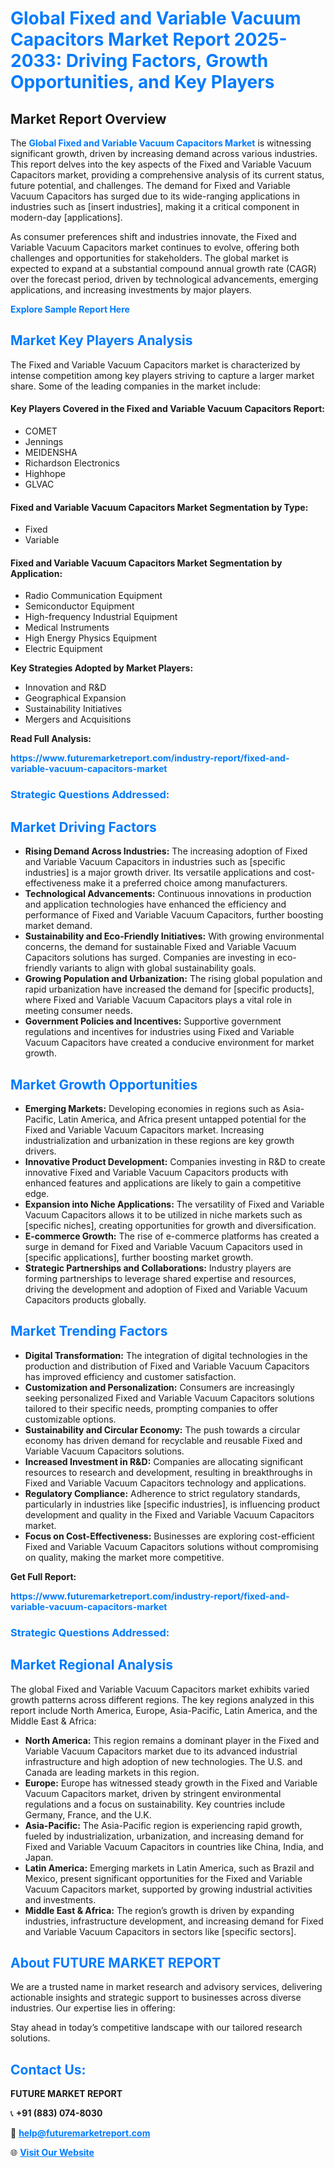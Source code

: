<h1 style="color: #007BFF;">Global Fixed and Variable Vacuum Capacitors Market Report 2025-2033: Driving Factors, Growth Opportunities, and Key Players</h1>

<section id="overview">
<h2>Market Report Overview</h2>
<p>The <a href="https://www.futuremarketreport.com/industry-report/fixed-and-variable-vacuum-capacitors-market" style="color: #007BFF; text-decoration: none;"><strong>Global Fixed and Variable Vacuum Capacitors Market</strong></a> is witnessing significant growth, driven by increasing demand across various industries. This report delves into the key aspects of the Fixed and Variable Vacuum Capacitors market, providing a comprehensive analysis of its current status, future potential, and challenges. The demand for Fixed and Variable Vacuum Capacitors has surged due to its wide-ranging applications in industries such as [insert industries], making it a critical component in modern-day [applications].</p>
<p>As consumer preferences shift and industries innovate, the Fixed and Variable Vacuum Capacitors market continues to evolve, offering both challenges and opportunities for stakeholders. The global market is expected to expand at a substantial compound annual growth rate (CAGR) over the forecast period, driven by technological advancements, emerging applications, and increasing investments by major players.</p>
</section>

<section id="overview">
<p><a href="https://www.futuremarketreport.com/request-sample/reportId=42875" style="color: #007BFF; text-decoration: none;"><strong>Explore Sample Report Here</strong></a></p>
</section>

<section id="key-players">
<h2 style="color: #007BFF;">Market Key Players Analysis</h2>
<p>The Fixed and Variable Vacuum Capacitors market is characterized by intense competition among key players striving to capture a larger market share. Some of the leading companies in the market include:</p>
<h4>Key Players Covered in the Fixed and Variable Vacuum Capacitors Report:</h4>
<ul><li>COMET</li><li>Jennings</li><li>MEIDENSHA</li><li>Richardson Electronics</li><li>Highhope</li><li>GLVAC</li></ul>
<h4>Fixed and Variable Vacuum Capacitors Market Segmentation by Type:</h4>
<ul><li>Fixed</li><li>Variable</li></ul>

<h4>Fixed and Variable Vacuum Capacitors Market Segmentation by Application:</h4>
<ul><li>Radio Communication Equipment</li><li>Semiconductor Equipment</li><li>High-frequency Industrial Equipment</li><li>Medical Instruments</li><li>High Energy Physics Equipment</li><li>Electric Equipment</li></ul>
<p><strong>Key Strategies Adopted by Market Players:</strong></p>
<ul>
<li>Innovation and R&D</li>
<li>Geographical Expansion</li>
<li>Sustainability Initiatives</li>
<li>Mergers and Acquisitions</li>
</ul>
</section>

<section>
<p><strong>Read Full Analysis: </strong></p><a href="https://www.futuremarketreport.com/industry-report/fixed-and-variable-vacuum-capacitors-market" style="color: #007BFF; text-decoration: none;"><strong>https://www.futuremarketreport.com/industry-report/fixed-and-variable-vacuum-capacitors-market</strong></a>
<h3 style="color: #007BFF;">Strategic Questions Addressed:</h3>
</section>

<section id="driving-factors">
<h2 style="color: #007BFF;">Market Driving Factors</h2>
<ul>
<li><strong>Rising Demand Across Industries:</strong> The increasing adoption of Fixed and Variable Vacuum Capacitors in industries such as [specific industries] is a major growth driver. Its versatile applications and cost-effectiveness make it a preferred choice among manufacturers.</li>
<li><strong>Technological Advancements:</strong> Continuous innovations in production and application technologies have enhanced the efficiency and performance of Fixed and Variable Vacuum Capacitors, further boosting market demand.</li>
<li><strong>Sustainability and Eco-Friendly Initiatives:</strong> With growing environmental concerns, the demand for sustainable Fixed and Variable Vacuum Capacitors solutions has surged. Companies are investing in eco-friendly variants to align with global sustainability goals.</li>
<li><strong>Growing Population and Urbanization:</strong> The rising global population and rapid urbanization have increased the demand for [specific products], where Fixed and Variable Vacuum Capacitors plays a vital role in meeting consumer needs.</li>
<li><strong>Government Policies and Incentives:</strong> Supportive government regulations and incentives for industries using Fixed and Variable Vacuum Capacitors have created a conducive environment for market growth.</li>
</ul>
</section>

<section id="growth-opportunities">
<h2 style="color: #007BFF;">Market Growth Opportunities</h2>
<ul>
<li><strong>Emerging Markets:</strong> Developing economies in regions such as Asia-Pacific, Latin America, and Africa present untapped potential for the Fixed and Variable Vacuum Capacitors market. Increasing industrialization and urbanization in these regions are key growth drivers.</li>
<li><strong>Innovative Product Development:</strong> Companies investing in R&D to create innovative Fixed and Variable Vacuum Capacitors products with enhanced features and applications are likely to gain a competitive edge.</li>
<li><strong>Expansion into Niche Applications:</strong> The versatility of Fixed and Variable Vacuum Capacitors allows it to be utilized in niche markets such as [specific niches], creating opportunities for growth and diversification.</li>
<li><strong>E-commerce Growth:</strong> The rise of e-commerce platforms has created a surge in demand for Fixed and Variable Vacuum Capacitors used in [specific applications], further boosting market growth.</li>
<li><strong>Strategic Partnerships and Collaborations:</strong> Industry players are forming partnerships to leverage shared expertise and resources, driving the development and adoption of Fixed and Variable Vacuum Capacitors products globally.</li>
</ul>
</section>

<section id="trending-factors">
<h2 style="color: #007BFF;">Market Trending Factors</h2>
<ul>
<li><strong>Digital Transformation:</strong> The integration of digital technologies in the production and distribution of Fixed and Variable Vacuum Capacitors has improved efficiency and customer satisfaction.</li>
<li><strong>Customization and Personalization:</strong> Consumers are increasingly seeking personalized Fixed and Variable Vacuum Capacitors solutions tailored to their specific needs, prompting companies to offer customizable options.</li>
<li><strong>Sustainability and Circular Economy:</strong> The push towards a circular economy has driven demand for recyclable and reusable Fixed and Variable Vacuum Capacitors solutions.</li>
<li><strong>Increased Investment in R&D:</strong> Companies are allocating significant resources to research and development, resulting in breakthroughs in Fixed and Variable Vacuum Capacitors technology and applications.</li>
<li><strong>Regulatory Compliance:</strong> Adherence to strict regulatory standards, particularly in industries like [specific industries], is influencing product development and quality in the Fixed and Variable Vacuum Capacitors market.</li>
<li><strong>Focus on Cost-Effectiveness:</strong> Businesses are exploring cost-efficient Fixed and Variable Vacuum Capacitors solutions without compromising on quality, making the market more competitive.</li>
</ul>
</section>

<section>
<p><strong>Get Full Report: </strong></p><a href="https://www.futuremarketreport.com/industry-report/fixed-and-variable-vacuum-capacitors-market" style="color: #007BFF; text-decoration: none;"><strong>https://www.futuremarketreport.com/industry-report/fixed-and-variable-vacuum-capacitors-market</strong></a>
<h3 style="color: #007BFF;">Strategic Questions Addressed:</h3>
</section>


<section id="regional-analysis">
<h2 style="color: #007BFF;">Market Regional Analysis</h2>
<p>The global Fixed and Variable Vacuum Capacitors market exhibits varied growth patterns across different regions. The key regions analyzed in this report include North America, Europe, Asia-Pacific, Latin America, and the Middle East & Africa:</p>
<ul>
<li><strong>North America:</strong> This region remains a dominant player in the Fixed and Variable Vacuum Capacitors market due to its advanced industrial infrastructure and high adoption of new technologies. The U.S. and Canada are leading markets in this region.</li>
<li><strong>Europe:</strong> Europe has witnessed steady growth in the Fixed and Variable Vacuum Capacitors market, driven by stringent environmental regulations and a focus on sustainability. Key countries include Germany, France, and the U.K.</li>
<li><strong>Asia-Pacific:</strong> The Asia-Pacific region is experiencing rapid growth, fueled by industrialization, urbanization, and increasing demand for Fixed and Variable Vacuum Capacitors in countries like China, India, and Japan.</li>
<li><strong>Latin America:</strong> Emerging markets in Latin America, such as Brazil and Mexico, present significant opportunities for the Fixed and Variable Vacuum Capacitors market, supported by growing industrial activities and investments.</li>
<li><strong>Middle East & Africa:</strong> The region’s growth is driven by expanding industries, infrastructure development, and increasing demand for Fixed and Variable Vacuum Capacitors in sectors like [specific sectors].</li>
</ul>
</section>

<footer>
<h2 style="color: #007BFF;">About FUTURE MARKET REPORT</h2>
<p>We are a trusted name in market research and advisory services, delivering actionable insights and strategic support to businesses across diverse industries. Our expertise lies in offering:</p>

<p>Stay ahead in today’s competitive landscape with our tailored research solutions.</p>

<h2 style="color: #007BFF;">Contact Us:</h2>
<p><strong>FUTURE MARKET REPORT</strong></p>
<p>📞 <strong>+91 (883) 074-8030</strong></p>
<p>📧 <strong><a href="mailto:help@futuremarketreport.com" style="color: #007BFF;">help@futuremarketreport.com</a></strong></p>
<p>🌐 <strong><a href="https://www.futuremarketreport.com/" style="color: #007BFF;">Visit Our Website</a></strong></p>
</footer>